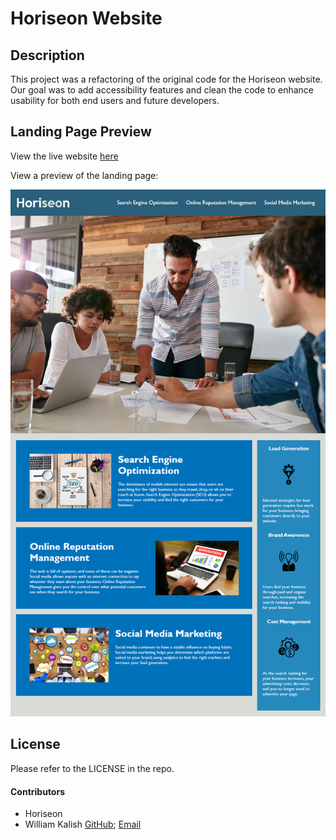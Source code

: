 # Horiseon Website

## Description
This project was a refactoring of the original code for the Horiseon website. Our goal was to add accessibility features and clean the code to enhance usability for both end users and future developers. 

## Landing Page Preview
View the live website [here](http://williamk31.github.io/01-Challenge_Horiseon)

View a preview of the landing page:

![Landing page preview](assets/images/Landing_page_preview.png)

## License
Please refer to the LICENSE in the repo.

#### Contributors
* Horiseon
* William Kalish [GitHub](https://github.com/williamk31); [Email](williamk31@gmail.com)